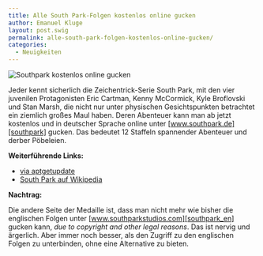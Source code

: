 ```yaml
---
title: Alle South Park-Folgen kostenlos online gucken
author: Emanuel Kluge
layout: post.swig
permalink: alle-south-park-folgen-kostenlos-online-gucken/
categories:
  - Neuigkeiten
---
```


<noscript data-src="/archive/wp-content/uploads/2009/07/southpark.jpg" data-alt="Southpark kostenlos online gucken">
<img src="/archive/wp-content/uploads/2009/07/southpark.jpg" alt="Southpark kostenlos online gucken">
</noscript>

Jeder kennt sicherlich die Zeichentrick-Serie South Park, mit den vier juvenilen Protagonisten Eric Cartman, Kenny McCormick, Kyle Broflovski und Stan Marsh, die nicht nur unter physischen Gesichtspunkten betrachtet ein ziemlich großes Maul haben. Deren Abenteuer kann man ab jetzt kostenlos und in deutscher Sprache online unter [www.southpark.de][southpark] gucken. Das bedeutet 12 Staffeln spannender Abenteuer und derber Pöbeleien.

**Weiterführende Links:**

- [via aptgetupdate][aptgetupdate]
- [South Park auf Wikipedia][wikipedia]

**Nachtrag:**

Die andere Seite der Medaille ist, dass man nicht mehr wie bisher die englischen Folgen unter [www.southparkstudios.com][southpark_en] gucken kann, _due to copyright and other legal reasons_. Das ist nervig und ärgerlich. Aber immer noch besser, als den Zugriff zu den englischen Folgen zu unterbinden, ohne eine Alternative zu bieten.

[southpark]: http://www.southpark.de/
[aptgetupdate]: http://www.aptgetupdate.de/2009/07/16/southpark-alle-deutschen-folgen-kostenlos/
[wikipedia]: http://de.wikipedia.org/wiki/Southpark
[southpark_en]: http://www.southparkstudios.com/
